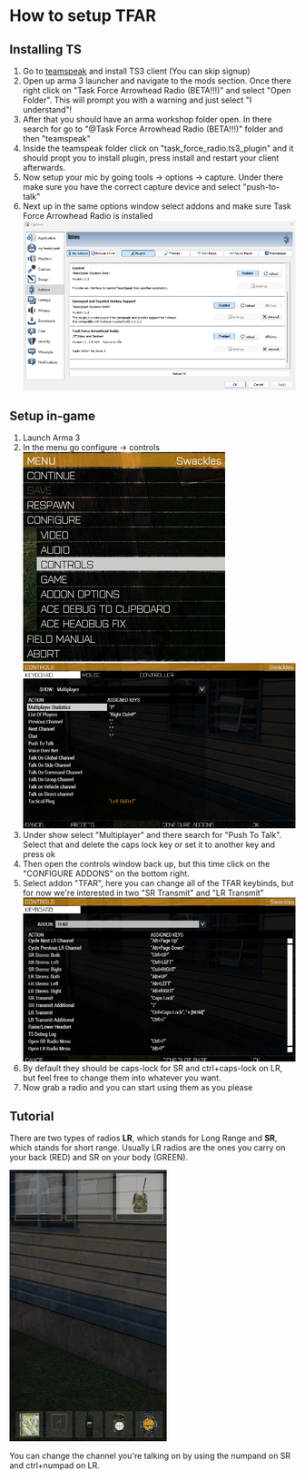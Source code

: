 # How to setup TFAR

## Installing TS

1. Go to [teamspeak](https://teamspeak.com/en/downloads/#ts3client) and install TS3 client (You can skip signup)
2. Open up arma 3 launcher and navigate to the mods section. Once there right click on "Task Force Arrowhead Radio (BETA!!!)" and select "Open Folder". This will prompt you with a warning and just select "I understand"!
3. After that you should have an arma workshop folder open. In there search for go to "@Task Force Arrowhead Radio (BETA!!!)" folder and then "teamspeak"
4. Inside the teamspeak folder click on "task_force_radio.ts3_plugin" and it should propt you to install plugin, press install and restart your client afterwards.
5. Now setup your mic by going  tools -> options -> capture. Under there make sure you have the correct capture device and select "push-to-talk"
6. Next up in the same options window select addons and make sure Task Force Arrowhead Radio is installed
![](./assets/teamspeak-options-addons.png)

## Setup in-game

1. Launch Arma 3
2. In the menu go configure -> controls
![](./assets/menu-arma-configure-controls-multiplayer.png)
![](./assets/arma-configure-controls-multiplayer.png)
3. Under show select "Multiplayer" and there search for "Push To Talk". Select that and delete the caps lock key or set it to another key and press ok
4. Then open the controls window back up, but this time click on the "CONFIGURE ADDONS" on the bottom right.
5. Select addon "TFAR", here you can change all of the TFAR keybinds, but for now we're interested in two "SR Transmit" and  "LR Transmit"
![](./assets/arma-configure-controls-addons-tfar.png)
6. By default they should be caps-lock for SR and ctrl+caps-lock on LR, but feel free to change them into whatever you want.
7. Now grab a radio and you can start using them as you please

## Tutorial

There are two types of radios **LR**, which stands for Long Range and **SR**, which stands for short range. Usually LR radios are the ones you carry on your back (RED) and SR on your body (GREEN).

![](./assets/tfar-inventory.png)

You can change the channel you're talking on by using the numpand on SR and ctrl+numpad on LR.
